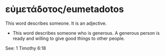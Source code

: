 # εὐμετάδοτος/eumetadotos
This word describes someone. It is an adjective.
* This word describes someone who is generous. A generous person is ready and willing to give good things to other people.

See: 1 Timothy 6:18
